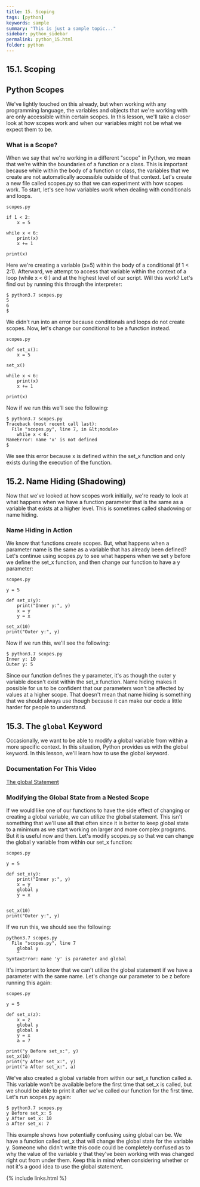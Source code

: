 ```yaml
---
title: 15. Scoping
tags: [python]
keywords: sample
summary: "This is just a sample topic..."
sidebar: python_sidebar
permalink: python_15.html
folder: python
---
```


## 15.1. Scoping

##  Python Scopes

We've lightly touched on this already, but when working with any programming language, the variables and objects that we're working with are only accessible within certain scopes. In this lesson, we'll take a closer look at how scopes work and when our variables might not be what we expect them to be.

### What is a Scope?

When we say that we're working in a different "scope" in Python, we mean that we're within the boundaries of a function or a class. This is important because while within the body of a function or class, the variables that we create are not automatically accessible outside of that context. Let's create a new file called scopes.py so that we can experiment with how scopes work. To start, let's see how variables work when dealing with conditionals and loops.

```
scopes.py

if 1 < 2:
    x = 5

while x < 6:
    print(x)
    x += 1

print(x)
```

Here we're creating a variable (x=5) within the body of a conditional (if 1 < 2:1). Afterward, we attempt to access that variable within the context of a loop (while x < 6:) and at the highest level of our script. Will this work? Let's find out by running this through the interpreter:

```
$ python3.7 scopes.py
5
6
$
```

We didn't run into an error because conditionals and loops do not create scopes. Now, let's change our conditional to be a function instead.

```
scopes.py

def set_x():
    x = 5

set_x()

while x < 6:
    print(x)
    x += 1

print(x)
```

Now if we run this we'll see the following:

```
$ python3.7 scopes.py
Traceback (most recent call last):
  File "scopes.py", line 7, in &lt;module>
    while x < 6:
NameError: name 'x' is not defined
$
```

We see this error because x is defined within the set_x function and only exists during the execution of the function.

## 15.2. Name Hiding (Shadowing)

Now that we've looked at how scopes work initially, we're ready to look at what happens when we have a function parameter that is the same as a variable that exists at a higher level. This is sometimes called shadowing or name hiding.

### Name Hiding in Action

We know that functions create scopes. But, what happens when a parameter name is the same as a variable that has already been defined? Let's continue using scopes.py to see what happens when we set y before we define the set_x function, and then change our function to have a y parameter:

```
scopes.py

y = 5

def set_x(y):
    print("Inner y:", y)
    x = y
    y = x

set_x(10)
print("Outer y:", y)
```

Now if we run this, we'll see the following:

```
$ python3.7 scopes.py
Inner y: 10
Outer y: 5
```

Since our function defines the y parameter, it's as though the outer y variable doesn't exist within the set_x function. Name hiding makes it possible for us to be confident that our parameters won't be affected by values at a higher scope. That doesn't mean that name hiding is something that we should always use though because it can make our code a little harder for people to understand.

## 15.3. The `global` Keyword

Occasionally, we want to be able to modify a global variable from within a more specific context. In this situation, Python provides us with the global keyword. In this lesson, we'll learn how to use the global keyword.

### Documentation For This Video
[The global Statement](https://docs.python.org/3/reference/simple_stmts.html?highlight=global#the-global-statement)

### Modifying the Global State from a Nested Scope

If we would like one of our functions to have the side effect of changing or creating a global variable, we can utilize the global statement. This isn't something that we'll use all that often since it is better to keep global state to a minimum as we start working on larger and more complex programs. But it is useful now and then. Let's modify scopes.py so that we can change the global y variable from within our set_x function:

```
scopes.py

y = 5

def set_x(y):
    print("Inner y:", y)
    x = y
    global y
    y = x


set_x(10)
print("Outer y:", y)
```

If we run this, we should see the following:

```
python3.7 scopes.py
  File "scopes.py", line 7
    global y
    ^
SyntaxError: name 'y' is parameter and global
```

It's important to know that we can't utilize the global statement if we have a parameter with the same name. Let's change our parameter to be z before running this again:

```
scopes.py

y = 5

def set_x(z):
    x = z
    global y
    global a
    y = x
    a = 7

print("y Before set_x:", y)
set_x(10)
print("y After set_x:", y)
print("a After set_x:", a)
```

We've also created a global variable from within our set_x function called a. This variable won't be available before the first time that set_x is called, but we should be able to print it after we've called our function for the first time. Let's run scopes.py again:

```
$ python3.7 scopes.py
y Before set_x: 5
y After set_x: 10
a After set_x: 7
```

This example shows how potentially confusing using global can be. We have a function called set_x that will change the global state for the variable y. Someone who didn't write this code could be completely confused as to why the value of the variable y that they've been working with was changed right out from under them. Keep this in mind when considering whether or not it's a good idea to use the global statement.

{% include links.html %}

